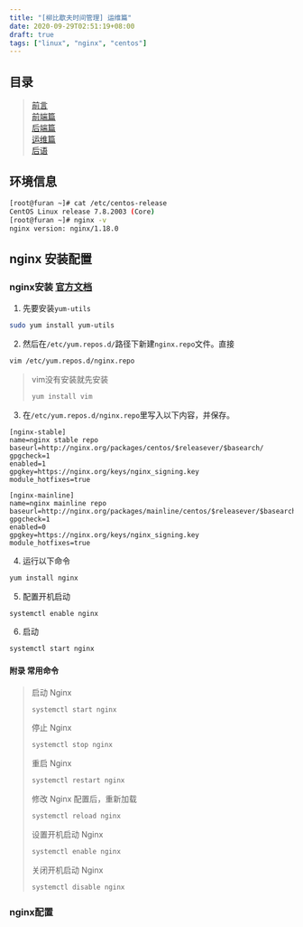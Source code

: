 ```yaml
---
title: "[柳比歇夫时间管理] 运维篇"
date: 2020-09-29T02:51:19+08:00
draft: true
tags: ["linux", "nginx", "centos"]
---
```


## 目录
> [前言](/post/time-mgt/outline/)  
> [前端篇](/post/time-mgt/front-end/)  
> [后端篇](/post/time-mgt/back-end/)  
> [运维篇](/post/time-mgt/ops/)  
> [后语](/post/time-mgt/conclusion/)  

## 环境信息
``` bash
[root@furan ~]# cat /etc/centos-release
CentOS Linux release 7.8.2003 (Core)
[root@furan ~]# nginx -v
nginx version: nginx/1.18.0
```

## nginx 安装配置 

### nginx安装 [官方文档](https://nginx.org/en/linux_packages.html#RHEL-CentOS)
1. 先要安装`yum-utils`
```bash
sudo yum install yum-utils
```
2. 然后在`/etc/yum.repos.d/`路径下新建`nginx.repo`文件。直接
```bash
vim /etc/yum.repos.d/nginx.repo
```
> vim没有安装就先安装
> ```bash
> yum install vim
> ```
3. 在`/etc/yum.repos.d/nginx.repo`里写入以下内容，并保存。
```
[nginx-stable]
name=nginx stable repo
baseurl=http://nginx.org/packages/centos/$releasever/$basearch/
gpgcheck=1
enabled=1
gpgkey=https://nginx.org/keys/nginx_signing.key
module_hotfixes=true

[nginx-mainline]
name=nginx mainline repo
baseurl=http://nginx.org/packages/mainline/centos/$releasever/$basearch/
gpgcheck=1
enabled=0
gpgkey=https://nginx.org/keys/nginx_signing.key
module_hotfixes=true
```
4. 运行以下命令
```bash
yum install nginx
```
5. 配置开机启动
```bash
systemctl enable nginx
```
6. 启动
```bash
systemctl start nginx
```

#### 附录 常用命令

> 启动 Nginx
> ```bash
> systemctl start nginx
> ```
> 停止 Nginx
> ```bash
> systemctl stop nginx
> ```
> 重启 Nginx
> ```bash
> systemctl restart nginx
> ```
> 修改 Nginx 配置后，重新加载
> ```bash
> systemctl reload nginx
> ```
> 设置开机启动 Nginx
> ```bash
> systemctl enable nginx
> ```
> 关闭开机启动 Nginx
> ```bash
> systemctl disable nginx
> ```

### nginx配置